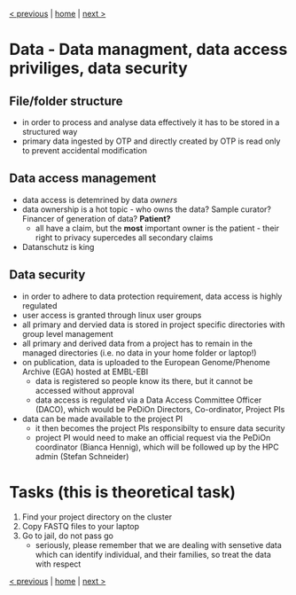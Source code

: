 [< previous](what-is-OTP.md)  |  [home](README.md)  |  [next >](eils-hpc.md) 

# Data - Data managment, data access priviliges, data security

## File/folder structure

- in order to process and analyse data effectively it has to be stored in a structured way
- primary data ingested by OTP and directly created by OTP is read only to prevent accidental modification

## Data access management

- data access is detemrined by data *owners*
- data ownership is a hot topic - who owns the data? Sample curator? Financer of generation of data? **Patient?** 
   - all have a claim, but the **most** important owner is the patient - their right to privacy supercedes all secondary claims
- Datanschutz is king

## Data security
- in order to adhere to data protection requirement, data access is highly regulated
- user access is granted through linux user groups
- all primary and dervied data is stored in project specific directories with group level management
- all primary and derived data from a project has to remain in the managed directories (i.e. no data in your home folder or laptop!)
- on publication, data is uploaded to the European Genome/Phenome Archive (EGA) hosted at EMBL-EBI
    - data is registered so people know its there, but it cannot be accessed without approval
    - data access is regulated via a Data Access Committee Officer (DACO), which would be PeDiOn Directors, Co-ordinator, Project PIs
- data can be made available to the project PI
    - it then becomes the project PIs responsibilty to ensure data security
    - project PI would need to make an official request via the PeDiOn coordinator (Bianca Hennig), which will be followed up by the HPC admin (Stefan Schneider)

# Tasks (this is theoretical task)
1. Find your project directory on the cluster
2. Copy FASTQ files to your laptop
3. Go to jail, do not pass go
    - seriously, please remember that we are dealing with sensetive data which can identify individual, and their families, so treat the data with respect

[< previous](what-is-OTP.md)  |  [home](README.md)  |  [next >](eils-hpc.md) 
